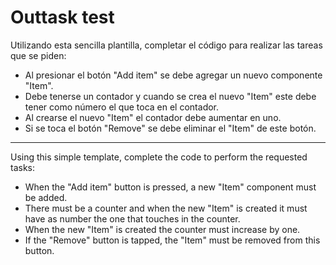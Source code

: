 # Outtask test

Utilizando esta sencilla plantilla, completar el código para realizar las tareas que se piden:
- Al presionar el botón "Add item" se debe agregar un nuevo componente "Item".
- Debe tenerse un contador y cuando se crea el nuevo "Item" este debe tener como número el que toca en el contador.
- Al crearse el nuevo "Item" el contador debe aumentar en uno.
- Si se toca el botón "Remove" se debe eliminar el "Item" de este botón.

-------------------------------------------------------------------------------------------------------------------------

Using this simple template, complete the code to perform the requested tasks:
- When the "Add item" button is pressed, a new "Item" component must be added.
- There must be a counter and when the new "Item" is created it must have as number the one that touches in the counter.
- When the new "Item" is created the counter must increase by one.
- If the "Remove" button is tapped, the "Item" must be removed from this button.

